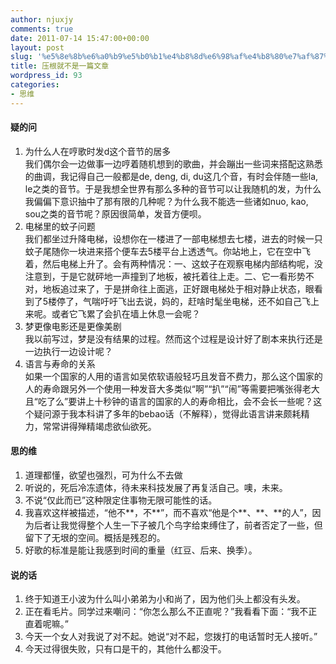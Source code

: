 ```yaml
---
author: njuxjy
comments: true
date: 2011-07-14 15:47:00+00:00
layout: post
slug: '%e5%8e%8b%e6%a0%b9%e5%b0%b1%e4%b8%8d%e6%98%af%e4%b8%80%e7%af%87%e6%96%87%e7%ab%a0'
title: 压根就不是一篇文章
wordpress_id: 93
categories:
- 思维
---
```


#### 疑的问

  1. 为什么人在哼歌时发d这个音节的居多  
我们偶尔会一边做事一边哼着随机想到的歌曲，并会蹦出一些词来搭配这熟悉的曲调，我记得自己一般都是de, deng, di, du这几个音，有时会伴随一些la, le之类的音节。于是我想全世界有那么多种的音节可以让我随机的发，为什么我偏偏下意识抽中了那有限的几种呢？为什么我不能选一些诸如nuo, kao, sou之类的音节呢？原因很简单，发音方便呗。  
  2. 电梯里的蚊子问题  
我们都坐过升降电梯，设想你在一楼进了一部电梯想去七楼，进去的时候一只蚊子尾随你一块进来搭个便车去5楼平台上透透气。你站地上，它在空中飞着，然后电梯上升了。会有两种情况：一、这蚊子在观察电梯内部结构呢，没注意到，于是它就砰地一声撞到了地板，被托着往上走。二、它一看形势不对，地板追过来了，于是拼命往上面逃，正好跟电梯处于相对静止状态，眼看到了5楼停了，气喘吁吁飞出去说，妈的，赶啥时髦坐电梯，还不如自己飞上来呢。或者它飞累了会扒在墙上休息一会呢？  
  3. 梦更像电影还是更像美剧  
我以前写过，梦是没有结果的过程。然而这个过程是设计好了剧本来执行还是一边执行一边设计呢？  
  4. 语言与寿命的关系  
如果一个国家的人用的语言如吴侬软语般轻巧且发音不费力，那么这个国家的人的寿命跟另外一个使用一种发音大多类似“啊”“扒”“闹”等需要把嘴张得老大且“吃了么”要讲上十秒钟的语言的国家的人的寿命相比，会不会长一些呢？这个疑问源于我本科讲了多年的bebao话（不解释），觉得此语言讲来颇耗精力，常常讲得殚精竭虑欲仙欲死。

#### 思的维

  1. 道理都懂，欲望也强烈，可为什么不去做  
  2. 听说的，死后冷冻遗体，待未来科技发展了再复活自己。噢，未来。  
  3. 不说“仅此而已”这种限定住事物无限可能性的话。  
  4. 我喜欢这样被描述，“他不**，不**”，而不喜欢“他是个**、**、**的人”，因为后者让我觉得整个人生一下子被几个鸟字给束缚住了，前者否定了一些，但留下了无垠的空间。概括是残忍的。  
  5. 好歌的标准是能让我感到时间的重量（红豆、后来、换季）。

#### 说的话

  1. 终于知道王小波为什么叫小弟弟为小和尚了，因为他们头上都没有头发。  
  2. 正在看毛片。同学过来嘲问：“你怎么那么不正直呢？”我看看下面：“我不正直着呢嘛。”  
  3. 今天一个女人对我说了对不起。她说“对不起，您拨打的电话暂时无人接听。”  
  4. 今天过得很失败，只有口是干的，其他什么都没干。
